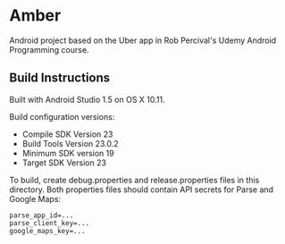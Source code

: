 Amber
=====
Android project based on the Uber app in Rob Percival's Udemy Android Programming course.

Build Instructions
------------------
Built with Android Studio 1.5 on OS X 10.11.

Build configuration versions:

 * Compile SDK Version 23
 * Build Tools Version 23.0.2
 * Minimum SDK version 19
 * Target SDK Version 23

To build, create debug.properties and release.properties files in this directory.
Both properties files should contain API secrets for Parse and Google Maps:

    parse_app_id=...
    parse_client_key=...
    google_maps_key=...
